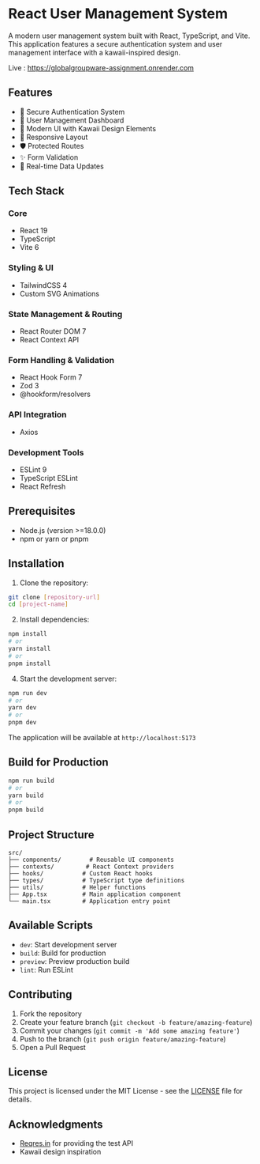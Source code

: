 # React User Management System

A modern user management system built with React, TypeScript, and Vite. This application features a secure authentication system and user management interface with a kawaii-inspired design.

Live : https://globalgroupware-assignment.onrender.com

## Features

- 🔐 Secure Authentication System
- 👥 User Management Dashboard
- 🎨 Modern UI with Kawaii Design Elements
- 📱 Responsive Layout
- 🛡️ Protected Routes
- ✨ Form Validation
- 🔄 Real-time Data Updates

## Tech Stack

### Core
- React 19
- TypeScript
- Vite 6

### Styling & UI
- TailwindCSS 4
- Custom SVG Animations

### State Management & Routing
- React Router DOM 7
- React Context API

### Form Handling & Validation
- React Hook Form 7
- Zod 3
- @hookform/resolvers

### API Integration
- Axios

### Development Tools
- ESLint 9
- TypeScript ESLint
- React Refresh

## Prerequisites

- Node.js (version >=18.0.0)
- npm or yarn or pnpm

## Installation

1. Clone the repository:
```bash
git clone [repository-url]
cd [project-name]
```

2. Install dependencies:
```bash
npm install
# or
yarn install
# or
pnpm install
```


4. Start the development server:
```bash
npm run dev
# or
yarn dev
# or
pnpm dev
```

The application will be available at `http://localhost:5173`

## Build for Production

```bash
npm run build
# or
yarn build
# or
pnpm build
```

## Project Structure

```
src/
├── components/        # Reusable UI components
├── contexts/         # React Context providers
├── hooks/           # Custom React hooks
├── types/           # TypeScript type definitions
├── utils/           # Helper functions
├── App.tsx          # Main application component
└── main.tsx         # Application entry point
```

## Available Scripts

- `dev`: Start development server
- `build`: Build for production
- `preview`: Preview production build
- `lint`: Run ESLint


## Contributing

1. Fork the repository
2. Create your feature branch (`git checkout -b feature/amazing-feature`)
3. Commit your changes (`git commit -m 'Add some amazing feature'`)
4. Push to the branch (`git push origin feature/amazing-feature`)
5. Open a Pull Request

## License

This project is licensed under the MIT License - see the [LICENSE](LICENSE) file for details.

## Acknowledgments

- [Reqres.in](https://reqres.in) for providing the test API
- Kawaii design inspiration
